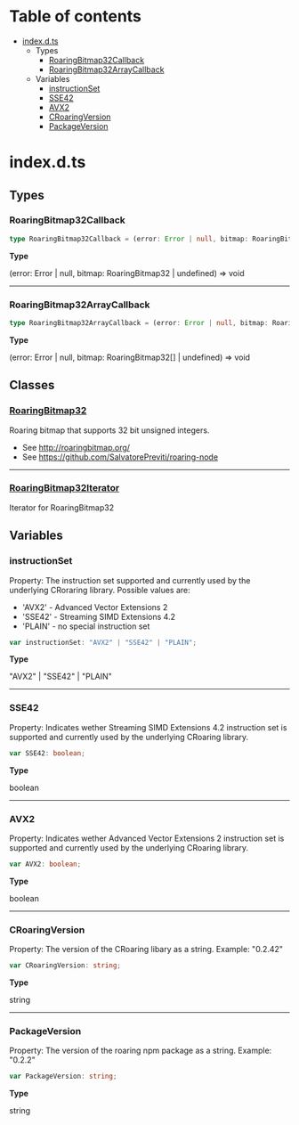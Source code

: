 # Table of contents

* [index.d.ts][SourceFile-0]
    * Types
        * [RoaringBitmap32Callback][TypeAliasDeclaration-0]
        * [RoaringBitmap32ArrayCallback][TypeAliasDeclaration-1]
    * Variables
        * [instructionSet][VariableDeclaration-0]
        * [SSE42][VariableDeclaration-1]
        * [AVX2][VariableDeclaration-2]
        * [CRoaringVersion][VariableDeclaration-3]
        * [PackageVersion][VariableDeclaration-4]

# index.d.ts

## Types

### RoaringBitmap32Callback

```typescript
type RoaringBitmap32Callback = (error: Error | null, bitmap: RoaringBitmap32 | undefined) => void;
```

**Type**

(error: Error | null, bitmap: RoaringBitmap32 | undefined) => void

----------

### RoaringBitmap32ArrayCallback

```typescript
type RoaringBitmap32ArrayCallback = (error: Error | null, bitmap: RoaringBitmap32[] | undefined) => void;
```

**Type**

(error: Error | null, bitmap: RoaringBitmap32[] | undefined) => void

## Classes

### [RoaringBitmap32][ClassDeclaration-0]

Roaring bitmap that supports 32 bit unsigned integers.

- See http://roaringbitmap.org/
- See https://github.com/SalvatorePreviti/roaring-node


----------

### [RoaringBitmap32Iterator][ClassDeclaration-1]

Iterator for RoaringBitmap32


## Variables

### instructionSet

Property: The instruction set supported and currently used by the underlying CRoraring library.
Possible values are:
  - 'AVX2' - Advanced Vector Extensions 2
  - 'SSE42' - Streaming SIMD Extensions 4.2
  - 'PLAIN' - no special instruction set

```typescript
var instructionSet: "AVX2" | "SSE42" | "PLAIN";
```

**Type**

"AVX2" | "SSE42" | "PLAIN"

----------

### SSE42

Property: Indicates wether Streaming SIMD Extensions 4.2 instruction set is supported and currently used by the underlying CRoaring library.

```typescript
var SSE42: boolean;
```

**Type**

boolean

----------

### AVX2

Property: Indicates wether Advanced Vector Extensions 2 instruction set is supported and currently used by the underlying CRoaring library.

```typescript
var AVX2: boolean;
```

**Type**

boolean

----------

### CRoaringVersion

Property: The version of the CRoaring libary as a string.
Example: "0.2.42"

```typescript
var CRoaringVersion: string;
```

**Type**

string

----------

### PackageVersion

Property: The version of the roaring npm package as a string.
Example: "0.2.2"

```typescript
var PackageVersion: string;
```

**Type**

string

[SourceFile-0]: index.d.md#indexdts
[TypeAliasDeclaration-0]: index.d.md#roaringbitmap32callback
[TypeAliasDeclaration-1]: index.d.md#roaringbitmap32arraycallback
[ClassDeclaration-0]: index.d/roaringbitmap32.md#roaringbitmap32
[ClassDeclaration-1]: index.d/roaringbitmap32iterator.md#roaringbitmap32iterator
[VariableDeclaration-0]: index.d.md#instructionset
[VariableDeclaration-1]: index.d.md#sse42
[VariableDeclaration-2]: index.d.md#avx2
[VariableDeclaration-3]: index.d.md#croaringversion
[VariableDeclaration-4]: index.d.md#packageversion